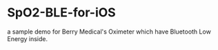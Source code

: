 # SpO2-BLE-for-iOS
a sample demo for Berry Medical's Oximeter which have Bluetooth Low Energy inside.
